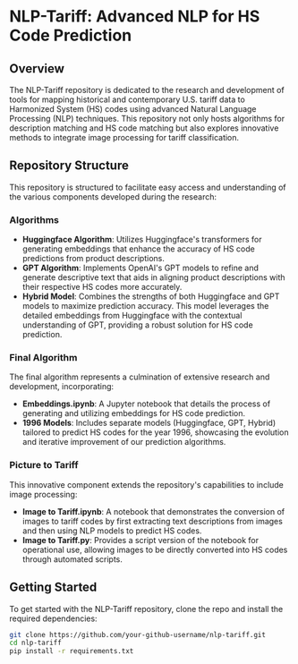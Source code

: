 # NLP-Tariff: Advanced NLP for HS Code Prediction

## Overview
The NLP-Tariff repository is dedicated to the research and development of tools for mapping historical and contemporary U.S. tariff data to Harmonized System (HS) codes using advanced Natural Language Processing (NLP) techniques. This repository not only hosts algorithms for description matching and HS code matching but also explores innovative methods to integrate image processing for tariff classification.

## Repository Structure
This repository is structured to facilitate easy access and understanding of the various components developed during the research:

### Algorithms
- **Huggingface Algorithm**: Utilizes Huggingface's transformers for generating embeddings that enhance the accuracy of HS code predictions from product descriptions.
- **GPT Algorithm**: Implements OpenAI's GPT models to refine and generate descriptive text that aids in aligning product descriptions with their respective HS codes more accurately.
- **Hybrid Model**: Combines the strengths of both Huggingface and GPT models to maximize prediction accuracy. This model leverages the detailed embeddings from Huggingface with the contextual understanding of GPT, providing a robust solution for HS code prediction.

### Final Algorithm
The final algorithm represents a culmination of extensive research and development, incorporating:
- **Embeddings.ipynb**: A Jupyter notebook that details the process of generating and utilizing embeddings for HS code prediction.
- **1996 Models**: Includes separate models (Huggingface, GPT, Hybrid) tailored to predict HS codes for the year 1996, showcasing the evolution and iterative improvement of our prediction algorithms.

### Picture to Tariff
This innovative component extends the repository's capabilities to include image processing:
- **Image to Tariff.ipynb**: A notebook that demonstrates the conversion of images to tariff codes by first extracting text descriptions from images and then using NLP models to predict HS codes.
- **Image to Tariff.py**: Provides a script version of the notebook for operational use, allowing images to be directly converted into HS codes through automated scripts.

## Getting Started
To get started with the NLP-Tariff repository, clone the repo and install the required dependencies:
```bash
git clone https://github.com/your-github-username/nlp-tariff.git
cd nlp-tariff
pip install -r requirements.txt
